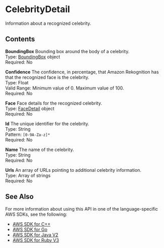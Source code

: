 # CelebrityDetail<a name="API_CelebrityDetail"></a>

Information about a recognized celebrity\.

## Contents<a name="API_CelebrityDetail_Contents"></a>

 **BoundingBox**   <a name="rekognition-Type-CelebrityDetail-BoundingBox"></a>
Bounding box around the body of a celebrity\.  
Type: [BoundingBox](API_BoundingBox.md) object  
Required: No

 **Confidence**   <a name="rekognition-Type-CelebrityDetail-Confidence"></a>
The confidence, in percentage, that Amazon Rekognition has that the recognized face is the celebrity\.   
Type: Float  
Valid Range: Minimum value of 0\. Maximum value of 100\.  
Required: No

 **Face**   <a name="rekognition-Type-CelebrityDetail-Face"></a>
Face details for the recognized celebrity\.  
Type: [FaceDetail](API_FaceDetail.md) object  
Required: No

 **Id**   <a name="rekognition-Type-CelebrityDetail-Id"></a>
The unique identifier for the celebrity\.   
Type: String  
Pattern: `[0-9A-Za-z]*`   
Required: No

 **Name**   <a name="rekognition-Type-CelebrityDetail-Name"></a>
The name of the celebrity\.  
Type: String  
Required: No

 **Urls**   <a name="rekognition-Type-CelebrityDetail-Urls"></a>
An array of URLs pointing to additional celebrity information\.   
Type: Array of strings  
Required: No

## See Also<a name="API_CelebrityDetail_SeeAlso"></a>

For more information about using this API in one of the language\-specific AWS SDKs, see the following:
+  [AWS SDK for C\+\+](https://docs.aws.amazon.com/goto/SdkForCpp/rekognition-2016-06-27/CelebrityDetail) 
+  [AWS SDK for Go](https://docs.aws.amazon.com/goto/SdkForGoV1/rekognition-2016-06-27/CelebrityDetail) 
+  [AWS SDK for Java V2](https://docs.aws.amazon.com/goto/SdkForJavaV2/rekognition-2016-06-27/CelebrityDetail) 
+  [AWS SDK for Ruby V3](https://docs.aws.amazon.com/goto/SdkForRubyV3/rekognition-2016-06-27/CelebrityDetail) 